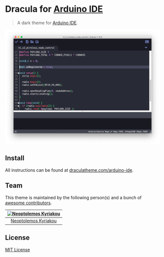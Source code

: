 # Dracula for [Arduino IDE](https://www.arduino.cc/en/main/software)

> A dark theme for [Arduino IDE](https://www.arduino.cc/en/main/software).

![Screenshot](./screenshot.png)

## Install

All instructions can be found at [draculatheme.com/arduino-ide](https://draculatheme.com/arduino-ide).

## Team

This theme is maintained by the following person(s) and a bunch of
[awesome contributors](https://github.com/dracula/arduino-ide/graphs/contributors).

[![Neoptolemos Kyriakou](https://avatars2.githubusercontent.com/u/23358296?v=3&s=70)](https://github.com/STiXzoOR) |
:---: |
[Neoptolemos Kyriakou](https://github.com/STiXzoOR) |

## License

[MIT License](./LICENSE)
